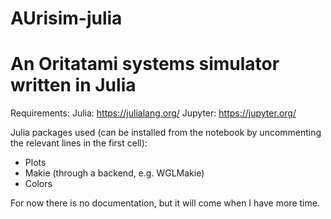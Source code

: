 # AUrisim-julia
# An Oritatami systems simulator written in Julia

Requirements: 
Julia: https://julialang.org/
Jupyter: https://jupyter.org/

Julia packages used (can be installed from the notebook by uncommenting the relevant lines in the first cell):
- Plots
- Makie (through a backend, e.g. WGLMakie)
- Colors


For now there is no documentation, but it will come when I have more time.
